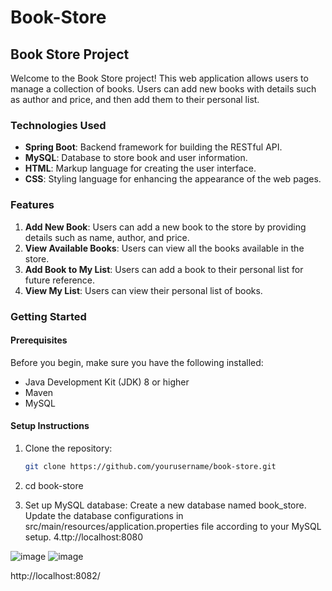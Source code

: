 # Book-Store

## Book Store Project

Welcome to the Book Store project! This web application allows users to manage a collection of books. Users can add new books with details such as author and price, and then add them to their personal list.

### Technologies Used

- **Spring Boot**: Backend framework for building the RESTful API.
- **MySQL**: Database to store book and user information.
- **HTML**: Markup language for creating the user interface.
- **CSS**: Styling language for enhancing the appearance of the web pages.

### Features

1. **Add New Book**: Users can add a new book to the store by providing details such as name, author, and price.
2. **View Available Books**: Users can view all the books available in the store.
3. **Add Book to My List**: Users can add a book to their personal list for future reference.
4. **View My List**: Users can view their personal list of books.

### Getting Started

#### Prerequisites

Before you begin, make sure you have the following installed:

- Java Development Kit (JDK) 8 or higher
- Maven
- MySQL

#### Setup Instructions

1. Clone the repository:

   ```bash
   git clone https://github.com/yourusername/book-store.git
2. cd book-store
3. Set up MySQL database:
Create a new database named book_store.
Update the database configurations in src/main/resources/application.properties file according to your MySQL setup.
4.ttp://localhost:8080

![image](https://github.com/Ravi21ram/Book-Store/assets/126138665/c6735f62-34e6-4d53-b7dd-a387071ad8d5)
![image](https://github.com/Ravi21ram/Book-Store/assets/126138665/6eb8f663-0e2f-4bd6-b4e5-cb01eae5945c)


http://localhost:8082/
